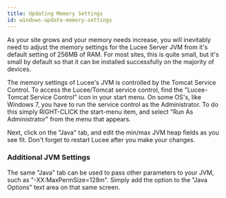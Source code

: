 ```yaml
---
title: Updating Memory Settings
id: windows-update-memory-settings
---
```


As your site grows and your memory needs increase, you will inevitably need to adjust the memory settings for the Lucee Server JVM from it's default setting of 256MB of RAM. For most sites, this is quite small, but it's small by default so that it can be installed successfully on the majority of devices.

The memory settings of Lucee's JVM is controlled by the Tomcat Service Control. To access the Lucee/Tomcat service control, find the "Lucee-Tomcat Service Control" icon in your start menu. On some OS's, like Windows 7, you have to run the service control as the Administrator. To do this simply RIGHT-CLICK the start-menu item, and select "Run As Administrator" from the menu that appears.

Next, click on the "Java" tab, and edit the min/max JVM heap fields as you see fit. Don't forget to restart Lucee after you make your changes.

### Additional JVM Settings ###

The same "Java" tab can be used to pass other parameters to your JVM, such as "-XX:MaxPermSize=128m". Simply add the option to the "Java Options" text area on that same screen.
